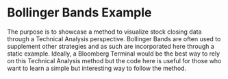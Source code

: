 # Bollinger Bands Example
The purpose is to showcase a method to visualize stock closing data through a Technical Analysis perspective. Bollinger Bands are often used to supplement other strategies and as such are incorporated here through a static example.
Ideally, a Bloomberg Terminal would be the best way to rely on this Technical Analysis method but the code here is useful for those who want to learn a simple but interesting way to follow the method.

